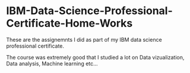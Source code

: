# IBM-Data-Science-Professional-Certificate-Home-Works

These are the assignemnts I did as part of my IBM data science professional certificate. 

The course was extremely good that I studied a lot on Data vizualization, Data analysis, Machine learning etc...
